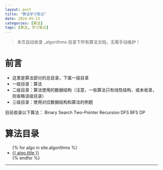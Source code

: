 ```yaml
---
layout: post
title: "算法学习笔记"
date: 2024-05-13
categories: [算法]
tags: [算法, 学习笔记]
---
```


> 本页自动收录 \_algorithms 目录下所有算法文档，无需手动维护！

# 前言

- 这里是算法部分的总目录，下属一级目录
- 一级目录：算法
- 二级目录：算法使用的数据结构（注意，一些算法只有线性结构，或未收录，则省略该级目录）
- 三级目录：使用对应数据结构和算法的例题

目前收录以下算法：
Binary Search
Two-Pointer
Recursion
DFS
BFS
DP

# 算法目录

<ul>
{% for algo in site.algorithms %}
  <li><a href="{{ algo.url }}">{{ algo.title }}</a></li>
{% endfor %}
</ul>

---
